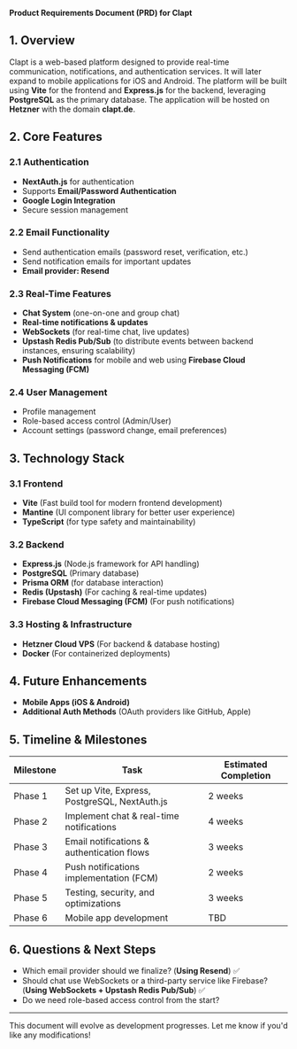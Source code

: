 **Product Requirements Document (PRD) for Clapt**

## **1. Overview**

Clapt is a web-based platform designed to provide real-time communication, notifications, and authentication services. It will later expand to mobile applications for iOS and Android. The platform will be built using **Vite** for the frontend and **Express.js** for the backend, leveraging **PostgreSQL** as the primary database. The application will be hosted on **Hetzner** with the domain **clapt.de**.

## **2. Core Features**

### **2.1 Authentication**

- **NextAuth.js** for authentication
- Supports **Email/Password Authentication**
- **Google Login Integration**
- Secure session management

### **2.2 Email Functionality**

- Send authentication emails (password reset, verification, etc.)
- Send notification emails for important updates
- **Email provider: Resend**

### **2.3 Real-Time Features**

- **Chat System** (one-on-one and group chat)
- **Real-time notifications & updates**
- **WebSockets** (for real-time chat, live updates)
- **Upstash Redis Pub/Sub** (to distribute events between backend instances, ensuring scalability)
- **Push Notifications** for mobile and web using **Firebase Cloud Messaging (FCM)**

### **2.4 User Management**

- Profile management
- Role-based access control (Admin/User)
- Account settings (password change, email preferences)

## **3. Technology Stack**

### **3.1 Frontend**

- **Vite** (Fast build tool for modern frontend development)
- **Mantine** (UI component library for better user experience)
- **TypeScript** (for type safety and maintainability)

### **3.2 Backend**

- **Express.js** (Node.js framework for API handling)
- **PostgreSQL** (Primary database)
- **Prisma ORM** (for database interaction)
- **Redis (Upstash)** (For caching & real-time updates)
- **Firebase Cloud Messaging (FCM)** (For push notifications)

### **3.3 Hosting & Infrastructure**

- **Hetzner Cloud VPS** (For backend & database hosting)
- **Docker** (For containerized deployments)

## **4. Future Enhancements**

- **Mobile Apps (iOS & Android)**
- **Additional Auth Methods** (OAuth providers like GitHub, Apple)

## **5. Timeline & Milestones**

| Milestone | Task                                             | Estimated Completion |
| --------- | ------------------------------------------------ | -------------------- |
| Phase 1   | Set up Vite, Express, PostgreSQL, NextAuth.js   | 2 weeks              |
| Phase 2   | Implement chat & real-time notifications         | 4 weeks              |
| Phase 3   | Email notifications & authentication flows       | 3 weeks              |
| Phase 4   | Push notifications implementation (FCM)          | 2 weeks              |
| Phase 5   | Testing, security, and optimizations             | 3 weeks              |
| Phase 6   | Mobile app development                           | TBD                  |

## **6. Questions & Next Steps**

- Which email provider should we finalize? (**Using Resend**) ✅
- Should chat use WebSockets or a third-party service like Firebase? (**Using WebSockets + Upstash Redis Pub/Sub**) ✅
- Do we need role-based access control from the start?

---

This document will evolve as development progresses. Let me know if you'd like any modifications!

